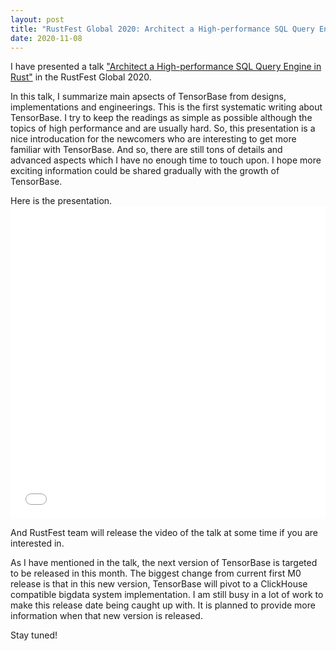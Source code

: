 ```yaml
---
layout: post
title: "RustFest Global 2020: Architect a High-performance SQL Query Engine in Rust"
date: 2020-11-08
---
```


I have presented a talk ["Architect a High-performance SQL Query Engine in Rust"](https://rustfest.global/session/18-architect-a-high-performance-sql-query-engine-in-rust/) in the RustFest Global 2020.

In this talk, I summarize main apsects of TensorBase from designs, implementations and engineerings. This is the first systematic writing about TensorBase. I try to keep the readings as simple as possible although the topics of high performance and are usually hard. So, this presentation is a nice introducation for the newcomers who are interesting to get more familiar with TensorBase. And so, there are still tons of details and advanced aspects which I have no enough time to touch upon. I hope more exciting information could be shared gradually with the growth of TensorBase.

Here is the presentation. 
<embed src="/docs/Rustfest2020_JinMingjian_Architect_SQL_Engine_in_Rust.pdf" width="100%" height="500px"/>

<p/>
And RustFest team will release the video of the talk at some time if you are interested in.

As I have mentioned in the talk, the next version of TensorBase is targeted to be released in this month. The biggest change from current first M0 release is that in this new version, TensorBase will pivot to a ClickHouse compatible bigdata system implementation. I am still busy in a lot of work to make this release date being caught up with. It is planned to provide more information when that new version is released. 

Stay tuned!
